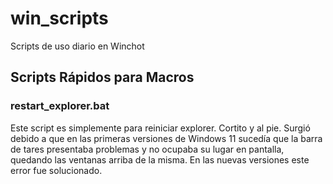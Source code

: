 # win_scripts
Scripts de uso diario en Winchot

## Scripts Rápidos para Macros

### restart_explorer.bat 
Este script es simplemente para reiniciar explorer. Cortito y al pie. Surgió debido a que en las primeras versiones de Windows 11 sucedía que la barra de tares presentaba problemas y no ocupaba su lugar en pantalla, quedando las ventanas arriba de la misma. En las nuevas versiones este error fue solucionado. 


